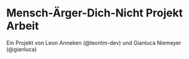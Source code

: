 # Mensch-Ärger-Dich-Nicht Projekt Arbeit

Ein Projekt von Leon Anneken (@leontm-dev) und Gianluca Niemeyer (@gianluca)

